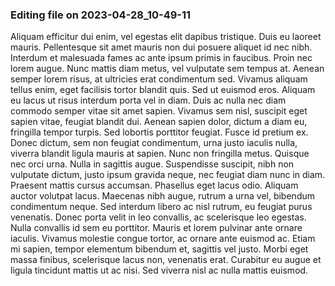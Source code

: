 

### Editing file on 2023-04-28_10-49-11

Aliquam efficitur dui enim, vel egestas elit dapibus tristique. Duis eu laoreet mauris. Pellentesque sit amet mauris non dui posuere aliquet id nec nibh. Interdum et malesuada fames ac ante ipsum primis in faucibus. Proin nec lorem augue. Nunc mattis diam metus, vel vulputate sem tempus at. Aenean semper lorem risus, at ultricies erat condimentum sed. Vivamus aliquam tellus enim, eget facilisis tortor blandit quis. Sed ut euismod eros. Aliquam eu lacus ut risus interdum porta vel in diam.
Duis ac nulla nec diam commodo semper vitae sit amet sapien. Vivamus sem nisl, suscipit eget sapien vitae, feugiat blandit dui. Aenean sapien dolor, dictum a diam eu, fringilla tempor turpis. Sed lobortis porttitor feugiat. Fusce id pretium ex. Donec dictum, sem non feugiat condimentum, urna justo iaculis nulla, viverra blandit ligula mauris at sapien. Nunc non fringilla metus.
Quisque nec orci urna. Nulla in sagittis augue. Suspendisse suscipit, nibh non vulputate dictum, justo ipsum gravida neque, nec feugiat diam nunc in diam. Praesent mattis cursus accumsan. Phasellus eget lacus odio. Aliquam auctor volutpat lacus. Maecenas nibh augue, rutrum a urna vel, bibendum condimentum neque. Sed interdum libero ac nisl rutrum, eu feugiat purus venenatis. Donec porta velit in leo convallis, ac scelerisque leo egestas. Nulla convallis id sem eu porttitor. Mauris et lorem pulvinar ante ornare iaculis. Vivamus molestie congue tortor, ac ornare ante euismod ac. Etiam mi sapien, tempor elementum bibendum et, sagittis vel justo. Morbi eget massa finibus, scelerisque lacus non, venenatis erat. Curabitur eu augue et ligula tincidunt mattis ut ac nisi. Sed viverra nisl ac nulla mattis euismod.


